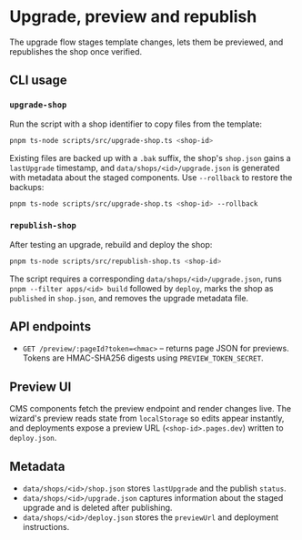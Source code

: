 # Upgrade, preview and republish

The upgrade flow stages template changes, lets them be previewed, and republishes the shop once verified.

## CLI usage

### `upgrade-shop`

Run the script with a shop identifier to copy files from the template:

```bash
pnpm ts-node scripts/src/upgrade-shop.ts <shop-id>
```

Existing files are backed up with a `.bak` suffix, the shop's `shop.json` gains a `lastUpgrade` timestamp, and `data/shops/<id>/upgrade.json` is generated with metadata about the staged components. Use `--rollback` to restore the backups:

```bash
pnpm ts-node scripts/src/upgrade-shop.ts <shop-id> --rollback
```

### `republish-shop`

After testing an upgrade, rebuild and deploy the shop:

```bash
pnpm ts-node scripts/src/republish-shop.ts <shop-id>
```

The script requires a corresponding `data/shops/<id>/upgrade.json`, runs `pnpm --filter apps/<id> build` followed by `deploy`, marks the shop as `published` in `shop.json`, and removes the upgrade metadata file.

## API endpoints

- `GET /preview/:pageId?token=<hmac>` – returns page JSON for previews. Tokens are HMAC-SHA256 digests using `PREVIEW_TOKEN_SECRET`.

## Preview UI

CMS components fetch the preview endpoint and render changes live. The wizard's preview reads state from `localStorage` so edits appear instantly, and deployments expose a preview URL (`<shop-id>.pages.dev`) written to `deploy.json`.

## Metadata

- `data/shops/<id>/shop.json` stores `lastUpgrade` and the publish `status`.
- `data/shops/<id>/upgrade.json` captures information about the staged upgrade and is deleted after publishing.
- `data/shops/<id>/deploy.json` stores the `previewUrl` and deployment instructions.
